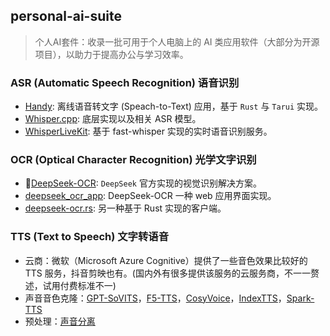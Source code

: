 personal-ai-suite
-----------------


>   个人AI套件：收录一批可用于个人电脑上的 AI 类应用软件（大部分为开源项目），以助力于提高办公与学习效率。

### ASR (Automatic Speech Recognition) 语音识别

- [Handy](https://github.com/cjpais/Handy): 离线语音转文字 (Speach-to-Text) 应用，基于 `Rust` 与 `Tarui` 实现。
- [Whisper.cpp](https://github.com/ggml-org/whisper.cpp): 底层实现以及相关 ASR 模型。
- [WhisperLiveKit](https://github.com/QuentinFuxa/WhisperLiveKit): 基于 fast-whisper 实现的实时语音识别服务。


### OCR (Optical Character Recognition) 光学文字识别

- 🎉[DeepSeek-OCR](https://github.com/deepseek-ai/DeepSeek-OCR): `DeepSeek` 官方实现的视觉识别解决方案。
- [deepseek_ocr_app](https://github.com/rdumasia303/deepseek_ocr_app): DeepSeek-OCR 一种 web 应用界面实现。
- [deepseek-ocr.rs](https://github.com/TimmyOVO/deepseek-ocr.rs): 另一种基于 Rust 实现的客户端。

### TTS (Text to Speech) 文字转语音

- 云商：微软（Microsoft Azure Cognitive）提供了一些音色效果比较好的 TTS 服务，抖音剪映也有。(国内外有很多提供该服务的云服务商，不一一赘述，试用付费标准不一)
- 声音音色克隆：[GPT-SoVITS](https://github.com/RVC-Boss/GPT-SoVITS)，[F5-TTS](https://github.com/SWivid/F5-TTS)，[CosyVoice](https://github.com/FunAudioLLM/CosyVoice)，[IndexTTS](https://github.com/index-tts/index-tts)，[Spark-TTS](https://github.com/SparkAudio/Spark-TTS)
- 预处理：[声音分离](https://vocalremover.org/zh/)
